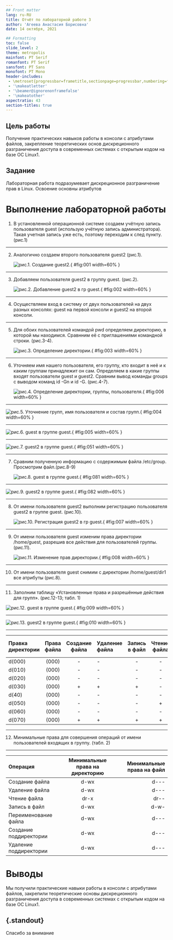 ```yaml
---
## Front matter
lang: ru-RU
title: Отчёт по лабораторной работе 3
author: 'Агеева Анастасия Борисовна'
date: 14 октября, 2021

## Formatting
toc: false
slide_level: 2
theme: metropolis
mainfont: PT Serif
romanfont: PT Serif
sansfont: PT Sans
monofont: PT Mono
header-includes: 
 - \metroset{progressbar=frametitle,sectionpage=progressbar,numbering=fraction}
 - '\makeatletter'
 - '\beamer@ignorenonframefalse'
 - '\makeatother'
aspectratio: 43
section-titles: true
---
```


## Цель работы

Получение практических навыков работы в консоли с атрибутами файлов, закрепление теоретических основ дискреционного разграничения доступа в современных системах с открытым кодом на базе ОС Linux1.

## Задание

Лабораторная работа подразумевает дискреционное разграничение прав в Linux. Освоение основны атрибутов

# Выполнение лабораторной работы

1. В установленной операционной системе создаем учётную запись пользователя guest (использую учётную запись администратора). Такая учетная запись уже есть, поэтому переходим к след пункту. (рис.1)

---

2. Аналогично создаем второго пользователя guest2 (рис.1).

   ![рис.1. Создание guest2.](images/1.jpg){ #fig:001 width=60% }

---

3. Добавляем пользователя guest2 в группу guest. (рис.2).

   ![рис.2. Добавление guest2 в гр guest.](images/2.jpg){ #fig:002 width=60% }

---

4. Осуществляем вход в систему от двух пользователей на двух разных консолях: guest на первой консоли и guest2 на второй консоли.

---

5. Для обоих пользователей командой pwd определяем директорию, в которой мы находимся. Сравнним её с приглашениями командной строки. (рис.3-4).

   ![рис.3. Определение директории.](images/3.jpg){ #fig:003 width=60% }

---

6. Уточняем имя нашего пользователя, его группу, кто входит в неё
и к каким группам принадлежит он сам. Определяем в какие группы входят пользователи guest и guest2. Сравним вывод команды groups с выводом команд id -Gn и id -G. (рис.4-7).

   ![рис.4. Определение директории, группы, пользователя.](images/6.jpg){ #fig:006 width=60% }

---

   ![рис.5. Уточнение групп, имя пользователя и состав групп.](images/4.jpg){ #fig:004 width=60% }

---

   ![рис.6. guest в группе guest.](images/5.jpg){ #fig:005 width=60% }

---

   ![рис.7. guest2 в группе guest.](images/51.jpg){ #fig:051 width=60% }

---

7. Сравним полученную информацию с содержимым файла /etc/group. Просмотрим файл.(рис.8-9)

   ![рис.8. guest в группе guest.](images/81.jpg){ #fig:081 width=60% }

---

   ![рис.9. guest2 в группе guest.](images/82.jpg){ #fig:082 width=60% }

---

8. От имени пользователя guest2 выполним регистрацию пользователя guest2 в группе guest. (рис.10).

   ![рис.10. Регистрация guest2 в гр guest.](images/7.jpg){ #fig:007 width=60% }
   
---

9. От имени пользователя guest изменим права директории /home/guest, разрешив все действия для пользователей группы. (рис.11).

   ![рис.11. Изменение прав директории.](images/8.jpg){ #fig:008 width=60% }

---

10. От имени пользователя guest снимим с директории /home/guest/dir1 все атрибуты (рис.8).

---

11. Заполним таблицу «Установленные права и разрешённые действия для групп». (рис.12-13; табл. 1)

   ![рис.12. guest в группе guest.](images/9.jpg){ #fig:009 width=60% }

---

   ![рис.13. guest2 в группе guest.](images/10.jpg){ #fig:010 width=60% }

---


   |Правка директории|Права файла|Создание файла|Удаление файла|Запись в файл|Чтение файла|Смена директории|Просмотр файлов в директории|Переименование файла|Смена атрибутов файла|
   |:--------------- |:---------:|:------------:|:-------------|:-----------:|:----------:|:---------------|:--------------------------:|:------------------:|--------------------:|
   | d(000)          |	(000)    |      -       |      -       |      -      |      -     |        -       |              -             |          -         |         -          |
   | d(010)          |	(000)    |      -       |      -       |      -      |      -     |        +       |              -             |          -         |         +          |
   | d(020)          |	(000)    |      -       |      -       |      -      |      -     |        -       |              -             |          -         |         -          |
   | d(030)          |	(000)    |      +       |      +       |      +      |      -     |        +       |              -             |          +         |         -          |
   | d(40)          |	(000)    |      -       |      -       |      -      |      -     |        -       |              +             |          -         |         -          |
   | d(050)          |	(000)    |      -       |      -       |      -      |      +     |        +       |              +             |          -         |         -          |
   | d(060)          |	(000)    |      -       |      -       |      -      |      -     |        -       |              +             |          -         |         -          |
   | d(070)          |	(000)    |      +       |      +       |      +      |      +     |        +       |              +             |          +         |         +          |
  
   

---

12. Минимальные права для совершения операций от имени пользователей входящих в группу. (табл. 2)

---


  |       Операция       |Минимальные права на директорию|Минимальные права на файл|
   |:-------------------- |:-----------------------------:| -----------------------:|
   |    Создание файла    |              d-wx             |           d---          |
   |    Удаление файла    |              d-wx             |           d---          |
   |     Чтение файла     |              dr-x             |           dr--          |
   |     Запись в файл    |              d-wx             |           d-w-          |
   | Переименование файла |              d-wx             |           d---          |
   |Создание поддиректории|              d-wx             |           d---          |
   |Удаление поддиректории|              d-wx             |           d---          |




# Выводы

Мы получили практические навыки работы в консоли с атрибутами файлов, закрепили теоретические основы дискреционного разграничения доступа в современных системах с открытым кодом на базе ОС Linux1.



## {.standout}

Спасибо за внимание
